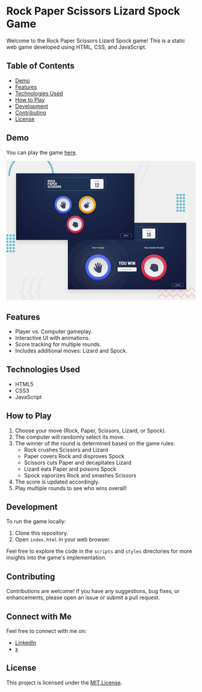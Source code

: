 # Rock Paper Scissors Lizard Spock Game

Welcome to the Rock Paper Scissors Lizard Spock game! This is a static web game developed using HTML, CSS, and JavaScript.

## Table of Contents

- [Demo](#demo)
- [Features](#features)
- [Technologies Used](#technologies-used)
- [How to Play](#how-to-play)
- [Development](#development)
- [Contributing](#contributing)
- [License](#license)

## Demo

You can play the game [here](link-to-your-game).

![Game Screenshot](img/rock-paper-scissors.png)

## Features

- Player vs. Computer gameplay.
- Interactive UI with animations.
- Score tracking for multiple rounds.
- Includes additional moves: Lizard and Spock.

## Technologies Used

- HTML5
- CSS3
- JavaScript

## How to Play

1. Choose your move (Rock, Paper, Scissors, Lizard, or Spock).
2. The computer will randomly select its move.
3. The winner of the round is determined based on the game rules:
   - Rock crushes Scissors and Lizard
   - Paper covers Rock and disproves Spock
   - Scissors cuts Paper and decapitates Lizard
   - Lizard eats Paper and poisons Spock
   - Spock vaporizes Rock and smashes Scissors
4. The score is updated accordingly.
5. Play multiple rounds to see who wins overall!

## Development

To run the game locally:

1. Clone this repository.
2. Open `index.html` in your web browser.

Feel free to explore the code in the `scripts` and `styles` directories for more insights into the game's implementation.

## Contributing

Contributions are welcome! If you have any suggestions, bug fixes, or enhancements, please open an issue or submit a pull request.

## Connect with Me

Feel free to connect with me on:

- [LinkedIn](https://www.linkedin.com/in/iamupo/)
- [x](https://www.x.com/iamupo/)

## License

This project is licensed under the [MIT License](LICENSE).
